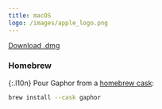 ```yaml
---
title: macOS
logo: /images/apple_logo.png
---
```


<a class="btn btn-primary btn-lg" href="https://github.com/gaphor/gaphor/releases/download/{{ site.gaphor_version }}/Gaphor-{{ site.gaphor_version }}.dmg"><i class="fa fa-download l10n"></i> Download .dmg</a>

### Homebrew

{:.l10n}
Pour Gaphor from a [homebrew cask](https://formulae.brew.sh/cask/gaphor):

```bash
brew install --cask gaphor
```
